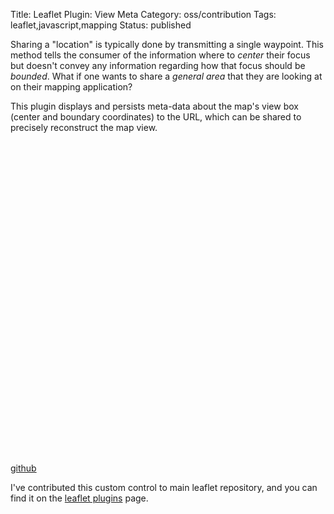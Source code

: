 Title: Leaflet Plugin: View Meta
Category: oss/contribution
Tags: leaflet,javascript,mapping
Status: published

Sharing a "location" is typically done by transmitting a single waypoint. This method tells the consumer of the information where to _center_ their focus  but doesn't convey any information regarding how that focus should be _bounded_.  What if one wants to share a _general area_ that they are looking at on their mapping application?

This plugin displays and persists meta-data about the map's view box (center and boundary coordinates) to the URL, which can be shared to precisely reconstruct the map view. 

<div style="height: 500px" id="view-meta-map"></div>

[github](https://github.com/rwev/leaflet-view-meta)

I've contributed this custom control to main leaflet repository, and you can find it on the [leaflet plugins](https://www.leafletjs.com/plugins.html) page.

<script>

async function makeMaps() {

        loadStylesheet("/assets/deps/leaflet.css");
        loadStylesheet("/assets/deps/leaflet-view-meta.css");

        await loadScriptPromise("/assets/deps/leaflet.js");
        await loadScriptPromise("/assets/deps/leaflet-view-meta.js");

        const VIEW = [43.37, -116.12];
        const ZOOM = 6;

        let viewMetaMap = L.map("view-meta-map").setView(VIEW, ZOOM);
        
        const osmBaseLayerF = () => L.tileLayer("https://tile-{s}.openstreetmap.fr/hot/{z}/{x}/{y}.png", {});

        osmBaseLayerF().addTo(viewMetaMap);
        
        L.control.viewMeta({}).addTo(viewMetaMap);
        
}
 makeMaps();


</script>


